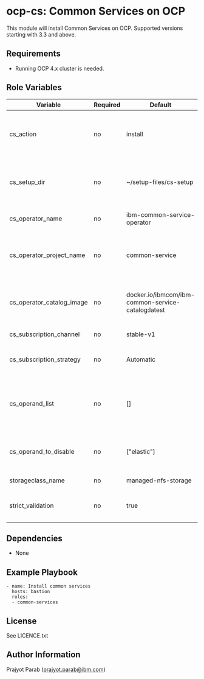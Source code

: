 ocp-cs: Common Services on OCP
=========

This module will install Common Services on OCP. Supported versions starting with 3.3 and above.

Requirements
------------

 - Running OCP 4.x cluster is needed.

Role Variables
--------------

| Variable                  | Required | Default                                            | Comments                                                  |
|---------------------------|----------|----------------------------------------------------|-----------------------------------------------------------|
| cs_action                 | no       | install                                            | `install` to install Common Services, `uninstall` to uninstall |
| cs_setup_dir              | no       | ~/setup-files/cs-setup                             | Place for config generation of Common Services files      |
| cs_operator_name          | no       | ibm-common-service-operator                        | Name for operator subscription                            |
| cs_operator_project_name  | no       | common-service                                     | Namespace to use for installing Common Services operators |
| cs_operator_catalog_image | no       | docker.io/ibmcom/ibm-common-service-catalog:latest | `latest` for stable and beta channels, `3.5-beta1` also valid |
| cs_subscription_channel   | no       | stable-v1                                          | stable-v1, beta                                              |
| cs_subscription_strategy  | no       | Automatic                                          | Approval stragergy for operator subscription              |
| cs_operand_list           | no       | []                                                 | List of Operands to install, name or pattern. empty list default to everything |
| cs_operand_to_disable     | no       | ["elastic"]                                        | List of Operands to disable, name or pattern              |
| storageclass_name         | no       | managed-nfs-storage                                | StorageClass name                                         |
| strict_validation         | no       | true                                               | Specify if to validate deployment strictly                |

Dependencies
------------

 - None

Example Playbook
----------------

    - name: Install common services
      hosts: bastion
      roles:
      - common-services

License
-------

See LICENCE.txt

Author Information
------------------

Prajyot Parab (prajyot.parab@ibm.com)

